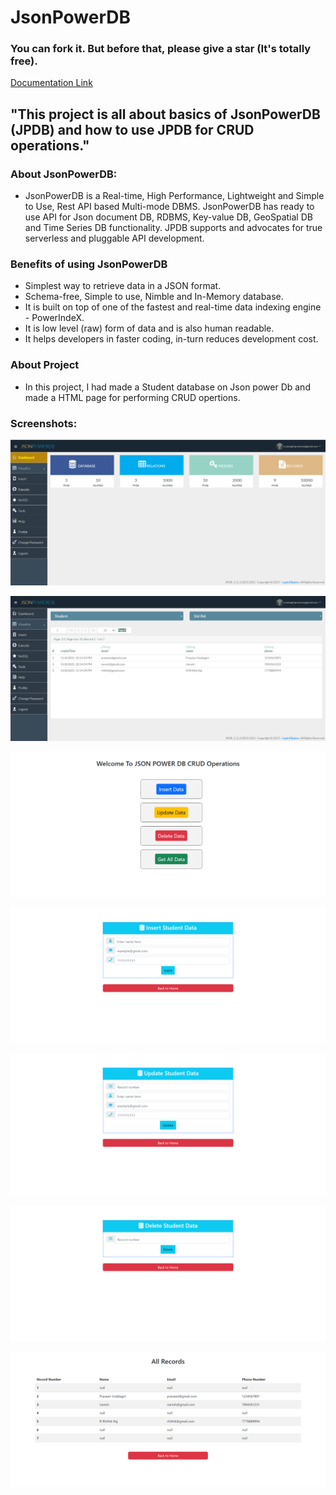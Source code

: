 # JsonPowerDB 
### You can fork it. But before that, please give a star (It's totally free).

[Documentation Link](http://login2explore.com/jpdb/docs.html)

## "This project is all about basics of JsonPowerDB (JPDB) and how to use JPDB for CRUD operations." 
### About JsonPowerDB:

- JsonPowerDB is a Real-time, High Performance, Lightweight and Simple to Use, Rest API based Multi-mode DBMS. JsonPowerDB has ready to use API for Json document DB, RDBMS, Key-value DB, GeoSpatial DB and Time Series DB functionality. JPDB supports and advocates for true serverless and pluggable API development.

### Benefits of using JsonPowerDB

- Simplest way to retrieve data in a JSON format.
- Schema-free, Simple to use, Nimble and In-Memory database.
- It is built on top of one of the fastest and real-time data indexing engine - PowerIndeX.
- It is low level (raw) form of data and is also human readable.
- It helps developers in faster coding, in-turn reduces development cost.

### About Project

- In this project, I had made a Student database on Json power Db and made a HTML page for performing CRUD opertions.
### Screenshots:

![Dashboard](https://github.com/Praveenvuddagiri/JsonPowerDB/blob/master/Assets/dashboard.png)

![Database Visualize Page](https://github.com/Praveenvuddagiri/JsonPowerDB/blob/master/Assets/database.png)

![Index Page](https://github.com/Praveenvuddagiri/JsonPowerDB/blob/master/Assets/home_page.png)

![Insert Page](https://github.com/Praveenvuddagiri/JsonPowerDB/blob/master/Assets/insert_page.png)

![Update Page](https://github.com/Praveenvuddagiri/JsonPowerDB/blob/master/Assets/update_page.png)

![Delete Page](https://github.com/Praveenvuddagiri/JsonPowerDB/blob/master/Assets/delete_page.png)

![Get All Page](https://github.com/Praveenvuddagiri/JsonPowerDB/blob/master/Assets/get_all_page.png)
